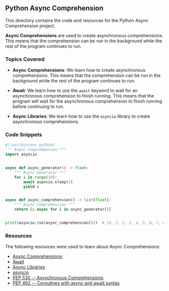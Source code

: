 ## Python Async Comprehension

This directory contains the code and resources for the Python Async Comprehension project.

**Async Comprehensions** are used to create asynchronous comprehensions.
This means that the comprehension can be run in the background while the rest of the program continues to run.

### Topics Covered

- **Async Comprehensions**: We learn how to create asynchronous comprehensions.
This means that the comprehension can be run in the background while the rest of the program continues to run.

- **Await**: We learn how to use the `await` keyword to wait for an asynchronous comprehension to finish running.
This means that the program will wait for the asynchronous comprehension to finish running before continuing to run.

- **Async Libraries**: We learn how to use the `asyncio` library to create asynchronous comprehensions.

### Code Snippets

```python
#!/usr/bin/env python3
""" Async Comprehension """
import asyncio


async def async_generator() -> float:
    """ Async Generator """
    for i in range(10):
        await asyncio.sleep(1)
        yield i


async def async_comprehension() -> list[float]:
    """ Async Comprehension """
    return [i async for i in async_generator()]


print(asyncio.run(async_comprehension()))  # [0, 1, 2, 3, 4, 5, 6, 7, 8, 9]
```

### Resources

The following resources were used to learn about Async Comprehensions:

- [Async Comprehensions](https://realpython.com/async-io-python/#async-comprehensions)
- [Await](https://realpython.com/async-io-python/#await)
- [Async Libraries](https://realpython.com/async-io-python/#async-libraries)
- [asyncio](https://docs.python.org/3/library/asyncio.html)
- [PEP 530 -- Asynchronous Comprehensions](https://www.python.org/dev/peps/pep-0530/)
- [PEP 492 -- Coroutines with async and await syntax](https://www.python.org/dev/peps/pep-0492/)